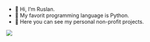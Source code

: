 - 👋 Hi, I’m Ruslan.
- 🐍 My favorit programming language is Python.
- 📖 Here you can see my personal non-profit projects.

![](https://komarev.com/ghpvc/?username=Reyzhehal&color=blueviolet)
